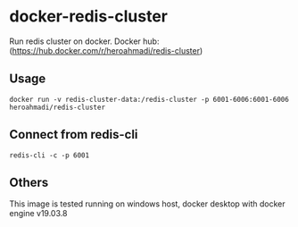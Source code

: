# docker-redis-cluster

Run redis cluster on docker.
Docker hub: (https://hub.docker.com/r/heroahmadi/redis-cluster)

## Usage

```docker run -v redis-cluster-data:/redis-cluster -p 6001-6006:6001-6006 heroahmadi/redis-cluster```

## Connect from redis-cli

```redis-cli -c -p 6001```

## Others

This image is tested running on windows host, docker desktop with docker engine v19.03.8